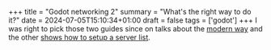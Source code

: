 +++
title = "Godot networking 2"
summary = "What's the right way to do it?"
date = 2024-07-05T15:10:34+01:00
draft = false
tags = ['godot']
+++
I was right to pick those two guides since on talks about the [modern way](https://www.youtube.com/watch?v=ZF2E12apggU&list=PLRdlA0DoNf6_vWj7grJETu-m0HfUQV94L) and the other [shows how to setup a server list](https://www.youtube.com/watch?v=lpkaMKE081M&list=PL6bQeQE-ybqDmGuN7Nz4ZbTAqyCMyEHQa).
